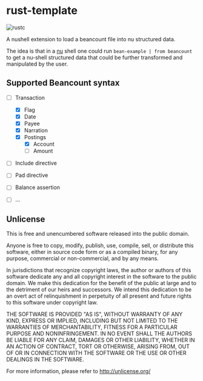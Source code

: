 # rust-template

![rustc](https://img.shields.io/badge/rustc-1.62+-blue?logo=rust)

A nushell extension to load a beancount file into nu structured data.

The idea is that in a [nu] shell one could run `bean-example | from beancount` to get a nu-shell structured
data that could be further transformed and manipulated by the user.

[nu]: https://www.nushell.sh/

## Supported Beancount syntax

* [ ] Transaction
  * [x] Flag
  * [x] Date
  * [x] Payee
  * [x] Narration
  * [x] Postings
    * [x] Account
    * [ ] Amount
* [ ] Include directive
* [ ] Pad directive
* [ ] Balance assertion
* [ ] ...


## Unlicense

This is free and unencumbered software released into the public domain.

Anyone is free to copy, modify, publish, use, compile, sell, or
distribute this software, either in source code form or as a compiled
binary, for any purpose, commercial or non-commercial, and by any
means.

In jurisdictions that recognize copyright laws, the author or authors
of this software dedicate any and all copyright interest in the
software to the public domain. We make this dedication for the benefit
of the public at large and to the detriment of our heirs and
successors. We intend this dedication to be an overt act of
relinquishment in perpetuity of all present and future rights to this
software under copyright law.

THE SOFTWARE IS PROVIDED "AS IS", WITHOUT WARRANTY OF ANY KIND,
EXPRESS OR IMPLIED, INCLUDING BUT NOT LIMITED TO THE WARRANTIES OF
MERCHANTABILITY, FITNESS FOR A PARTICULAR PURPOSE AND NONINFRINGEMENT.
IN NO EVENT SHALL THE AUTHORS BE LIABLE FOR ANY CLAIM, DAMAGES OR
OTHER LIABILITY, WHETHER IN AN ACTION OF CONTRACT, TORT OR OTHERWISE,
ARISING FROM, OUT OF OR IN CONNECTION WITH THE SOFTWARE OR THE USE OR
OTHER DEALINGS IN THE SOFTWARE.

For more information, please refer to <http://unlicense.org/>
